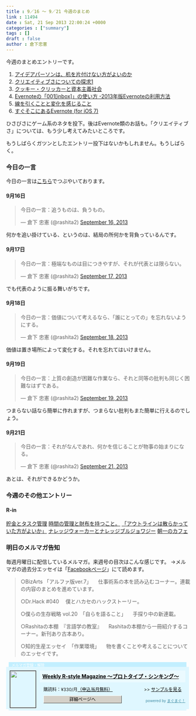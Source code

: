 ```yaml
---
title : 9／16 〜 9／21 今週のまとめ
link : 11494
date : Sat, 21 Sep 2013 22:00:24 +0000
categories : ["summary"]
tags : []
draft : false
author : 倉下忠憲
---
```


今週のまとめエントリーです。
 
<ol>
<li><a href="https://rashita.net/blog/?p=11447" target="_blank">アイデアパーソンは、机を片付けない方がよいのか</a></li>
<li><a href="https://rashita.net/blog/?p=11451" target="_blank">クリエイティブさについての探求1</a></li>
<li><a href="https://rashita.net/blog/?p=11459" target="_blank">クッキー・クリッカーと資本主義社会</a></li>
<li><a href="https://rashita.net/blog/?p=11472" target="_blank">Evernoteの「001[inbox]」の使い方 -2013年版Evernoteの利用方法</a></li>
<li><a href="https://rashita.net/blog/?p=11482" target="_blank">線を引くことと変化を感じること</a></li>
<li><a href="https://rashita.net/blog/?p=11486" target="_blank">すぐそこにあるEvernote (for iOS 7)</a></li>
</ol>

ひさびさにゲーム系のネタを投下。後はEvernote類のお話も。「クリエイティブさ」については、もう少し考えてみたいところです。

もうしばらくガツンとしたエントリー投下はないかもしれません。もうしばらく。

<h3>今日の一言</h3>
今日の一言は<a href="http://twitter.com/rashita2 ">こちら</a>でつぶやいております。

<h4>9月16日</h4>
<blockquote class="twitter-tweet"><p>今日の一言：追うものは、負うもの。</p>&mdash; 倉下 忠憲 (@rashita2) <a href="https://twitter.com/rashita2/statuses/379480766490501122">September 16, 2013</a></blockquote>
<script async src="//platform.twitter.com/widgets.js" charset="utf-8"></script>

何かを追い掛けている、というのは、結局の所何かを背負っているんです。

<h4>9月17日</h4>
<blockquote class="twitter-tweet"><p>今日の一言：極端なものは目につきやすが、それが代表とは限らない。</p>&mdash; 倉下 忠憲 (@rashita2) <a href="https://twitter.com/rashita2/statuses/379841658767953920">September 17, 2013</a></blockquote>
<script async src="//platform.twitter.com/widgets.js" charset="utf-8"></script>

でも代表のように振る舞いがちです。

<h4>9月18日</h4>
<blockquote class="twitter-tweet"><p>今日の一言：価値について考えるなら、「誰にとっての」を忘れないようにする。</p>&mdash; 倉下 忠憲 (@rashita2) <a href="https://twitter.com/rashita2/statuses/380224594096828417">September 18, 2013</a></blockquote>
<script async src="//platform.twitter.com/widgets.js" charset="utf-8"></script>

価値は置き場所によって変化する。それを忘れてはいけません。

<h4>9月19日</h4>
<blockquote class="twitter-tweet"><p>今日の一言：上質の創造が困難な作業なら、それと同等の批判も同じく困難なはずである。</p>&mdash; 倉下 忠憲 (@rashita2) <a href="https://twitter.com/rashita2/statuses/380593327906648064">September 19, 2013</a></blockquote>
<script async src="//platform.twitter.com/widgets.js" charset="utf-8"></script>

つまらない話なら簡単に作れますが、つまらない批判もまた簡単に行えるのでしょう。

<h4>9月21日</h4>
<blockquote class="twitter-tweet"><p>今日の一言：それがなんであれ、何かを信じることが物事の始まりになる。</p>&mdash; 倉下 忠憲 (@rashita2) <a href="https://twitter.com/rashita2/statuses/381432437718265856">September 21, 2013</a></blockquote>
<script async src="//platform.twitter.com/widgets.js" charset="utf-8"></script>

あとは、それができるかどうか。

<h3>今週のその他エントリー</h3>

<H4>R-in</H4>
<a href="http://rashita.postach.io/post/zhu-jin-totasukuguan-li" target="_blank">貯金とタスク管理</a>
<a href="http://rashita.postach.io/post/shi-jian-noguan-li-tocai-bu-wochi-tsukoto" target="_blank">時間の管理と財布を持つこと。</a>
<a href="http://rashita.postach.io/post/autorainhasan-rakatsuteitafang-gayoika" target="_blank">「アウトラインは散らかっていた方がよいか」</a>
<a href="http://rashita.postach.io/post/naretsuziuokatonaretsuziburuziyowazi" target="_blank">ナレッジウォーカーとナレッジブルジョワジー</a>
<a href="http://rashita.postach.io/post/zhao-nokahue" target="_blank">朝一のカフェ</a>
<h3>明日のメルマガ告知</h3>
毎週月曜日に配信しているメルマガ。来週号の目次はこんな感じです。
→メルマガの過去分エッセイは「<a href="http://www.facebook.com/home.php#!/rashitaportal">Facebookページ</a>」にて読めます。
<blockquote>
○BizArts 「アルファ版ver.7」
　仕事術系の本を読み込むコーナー。連載の内容のまとめを進めています。

○Dr.Hack #040
　僕とハカセのハックストーリー。

○僕らの生存戦略 vol.20　「自らを語ること」
　手探り中の新連載。

○Rashitaの本棚　『言語学の教室』
　Rashitaの本棚から一冊紹介するコーナー。新刊あり古本あり。

○知的生産エッセイ　「作業環境」
　物を書くことや考えることについてのエッセイです。
</blockquote>
<div style="width:500px;margin-bottom:20px;">
<div style="height:13px;background:url(http://img.mag2.com/mag2/common/publ/pub-form/wide_b_left_top.gif) no-repeat left top;"><div style="height:13px;background:url(http://img.mag2.com/mag2/common/publ/pub-form/wide_b_right_top.gif) no-repeat right top;"><div style="margin:0 7px;padding-left:8px; height:13px; color:#fff; background:#c2efff url(http://img.mag2.com/mag2/common/publ/pub-form/wide_b_tit.gif) no-repeat left top; font-size:10px;">メルマガ登録・解除</div></div></div>
<div style="padding:10px 0;background:#dff7ff url(http://img.mag2.com/mag2/common/publ/pub-form/wide_b_bg.gif) repeat-x;font-size:12px;"><a href="http://www.mag2.com/m/0001185133.html" style="border:none;"><img src="http://www.mag2.com/images/MagazineCover/0001185133c.gif" width="70" height="100" style="margin:0 10px; position:absolute; border:#000 1px solid;" /></a>
<div style="margin:0 10px 0 92px; position:relative; height:95px;">
<div style="padding:8px 7px; background-color: #ebfaff; font-weight:bold; font-size:14px; line-height:1.2;"><a href="http://www.mag2.com/m/0001185133.html" style="color:#000;">Weekly R-style Magazine ～プロトタイプ・シンキング～ </a></div>
<div style="padding:10px 0 0 10px;">購読料：&yen;330/月<a href="http://www.mag2.com/read/charge.html" style="color:#000;">（申込当月無料）</a><span style="position:absolute; right:10px;">&gt;&gt;&nbsp;<a href="http://www.mag2.com/sample/0001185133.html" target="_blank" style="color:#000;">サンプルを見る</a></span></div><div style="margin:10px 0 0 10px; height:20px;position:relative;"><a href="http://www.mag2.com/m/0001185133.html" style="color:#000;text-decoration:none;"><span style="padding:2px 70px;border:#404040 1px solid;border-top-color:#fff;border-left-color:#fff;background-color:#d4d0c8;text-align:center;">詳細ページへ</span></a><span style="position:absolute; right:0; bottom:0; color:#3f8ba5; font-size:10px;">powered by <a href="http://www.mag2.com/" target="_blank" style="color:#3f8ba5;">まぐまぐ！</a></span></div></div>
</div>
<div style="height:4px;background:url(http://img.mag2.com/mag2/common/publ/pub-form/wide_b_left_bot.gif) no-repeat left top;"><div style="background:url(http://img.mag2.com/mag2/common/publ/pub-form/wide_b_right_bot.gif) no-repeat right top;"><div style="margin:0 7px;padding-left:8px; height:4px; background-color:#dff7ff; font-size:1px;">&nbsp;</div></div></div>
</div>